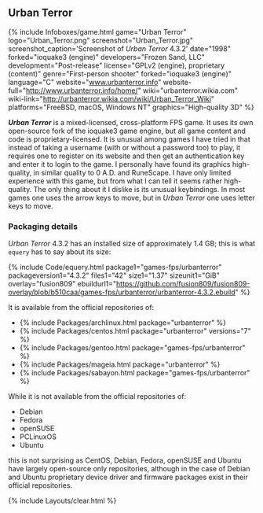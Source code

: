 ## Urban Terror
{% include Infoboxes/game.html game="Urban Terror" logo="Urban_Terror.png" screenshot="Urban_Terror.jpg" screenshot_caption='Screenshot of <i>Urban Terror</i> 4.3.2' date="1998" forked="ioquake3 (engine)" developers="Frozen Sand, LLC" development="Post-release" license="GPLv2 (engine), proprietary (content)" genre="First-person shooter" forked="ioquake3 (engine)" language="C" website="www.urbanterror.info" website-full="http://www.urbanterror.info/home/" wiki="urbanterror.wikia.com" wiki-link="http://urbanterror.wikia.com/wiki/Urban_Terror_Wiki" platforms="FreeBSD, macOS, Windows NT" graphics="High-quality 3D" %}

***Urban Terror*** is a mixed-licensed, cross-platform FPS game. It uses its own open-source fork of the ioquake3 game engine, but all game content and code is proprietary-licensed. It is unusual among games I have tried in that instead of taking a username (with or without a password too) to play, it requires one to register on its website and then get an authentication key and enter it to login to the game. I personally have found its graphics high-quality, in similar quality to 0 A.D. and RuneScape. I have only limited experience with this game, but from what I can tell it seems rather high-quality. The only thing about it I dislike is its unusual keybindings. In most games one uses the arrow keys to move, but in *Urban Terror* one uses letter keys to move.

### Packaging details
*Urban Terror* 4.3.2 has an installed size of approximately 1.4 GB; this is what `equery` has to say about its size:

{% include Code/equery.html package1="games-fps/urbanterror" packageversion1="4.3.2" files1="42" size1="1.37" sizeunit1="GiB" overlay="fusion809" ebuildurl1="https://github.com/fusion809/fusion809-overlay/blob/b510caa/games-fps/urbanterror/urbanterror-4.3.2.ebuild" %}

It is available from the official repositories of:

* {% include Packages/archlinux.html package="urbanterror" %}
* {% include Packages/centos.html package="urbanterror" versions="7" %}
* {% include Packages/gentoo.html package="games-fps/urbanterror" %}
* {% include Packages/mageia.html package="urbanterror" %}
* {% include Packages/sabayon.html package="games-fps/urbanterror" %}

While it is not available from the official repositories of:

* Debian
* Fedora
* openSUSE
* PCLinuxOS
* Ubuntu

this is not surprising as CentOS, Debian, Fedora, openSUSE and Ubuntu have largely open-source only repositories, although in the case of Debian and Ubuntu proprietary device driver and firmware packages exist in their official repositories.

{% include Layouts/clear.html %}
